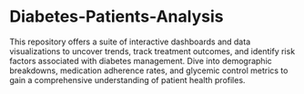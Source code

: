 # Diabetes-Patients-Analysis
This repository offers a suite of interactive dashboards and data visualizations to uncover trends, track treatment outcomes, and identify risk factors associated with diabetes management. Dive into demographic breakdowns, medication adherence rates, and glycemic control metrics to gain a comprehensive understanding of patient health profiles. 

